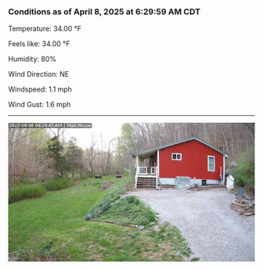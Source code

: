 ### Conditions as of April 8, 2025 at 6:29:59 AM CDT 

Temperature: 34.00 &deg;F

Feels like: 34.00 &deg;F

Humidity: 80%

Wind Direction: NE

Windspeed: 1.1 mph

Wind Gust: 1.6 mph

---

<img src="./images/latest.jpeg"/>


